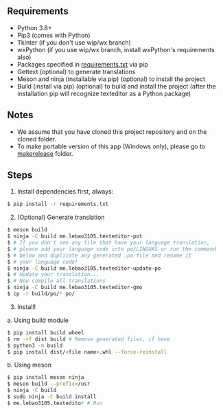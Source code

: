## Requirements
* Python 3.8+
* Pip3 (comes with Python)
* Tkinter (if you don't use wip/wx branch)
* wxPython (if you use wip/wx branch, install wxPython's requirements also)
* Packages specified in [requirements.txt](requirements.txt) via pip
* Gettext (optional) to generate translations
* Meson and ninja (installable via pip) (optional) to install the project
* Build (install via pip) (optional) to build and install the project (after the installation pip will recognize texteditor as a Python package)

## Notes
* We assume that you have cloned this project repository and on the cloned folder.
* To make portable version of this app (Windows only), please go to [makerelease](makerelease) folder.

## Steps
1. Install dependencies first, always:
```sh
$ pip install -r requirements.txt
```

2. (Optional) Generate translation
```sh
$ meson build
$ ninja -C build me.lebao3105.texteditor-pot
$ # If you don't see any file that have your language translation,
$ # please add your language code into po/LINGUAS or run the command
$ # below and duplicate any generated .po file and rename it
$ # your language code!
$ ninja -C build me.lebao3105.texteditor-update-po
$ # Update your translation...
$ # Now compile all translations
$ ninja -C build me.lebao3105.texteditor-gmo
$ cp -r build/po/* po/
```

3. Install!

a. Using build module
```sh
$ pip install build wheel
$ rm -rf dist build # Remove generated files, if have
$ python3 -m build
$ pip install dist/<file name>.whl --force-reinstall
```

b. Using meson
```sh
$ pip install meson ninja
$ meson build --prefix=/usr
$ ninja -C build
$ sudo ninja -C build install
$ me.lebao3105.texteditor # Run
```
